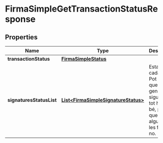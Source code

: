

# FirmaSimpleGetTransactionStatusResponse


## Properties

| Name | Type | Description | Notes |
|------------ | ------------- | ------------- | -------------|
|**transactionStatus** | [**FirmaSimpleStatus**](FirmaSimpleStatus.md) |  |  |
|**signaturesStatusList** | [**List&lt;FirmaSimpleSignatureStatus&gt;**](FirmaSimpleSignatureStatus.md) | Estat de cada firma. Pot passar que l&#39;estat general sigui que tot ha anat bé, però que totes o algunes de les firmes no. |  |



